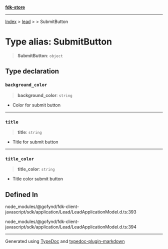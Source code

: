 [**fdk-store**](../../../README.md)
***

[Index](../../../API.md) > [lead](../../README.md) > [<internal>](../README.md) > SubmitButton

# Type alias: SubmitButton

> **SubmitButton**: `object`

## Type declaration

### `background_color`

> **background\_color**: `string`

- Color for submit button

***

### `title`

> **title**: `string`

- Title for submit button

***

### `title_color`

> **title\_color**: `string`

- Title color submit button

## Defined In

node\_modules/@gofynd/fdk-client-javascript/sdk/application/Lead/LeadApplicationModel.d.ts:393

node\_modules/@gofynd/fdk-client-javascript/sdk/application/Lead/LeadApplicationModel.d.ts:394

***
Generated using [TypeDoc](https://typedoc.org/) and [typedoc-plugin-markdown](https://www.npmjs.com/package/typedoc-plugin-markdown)
